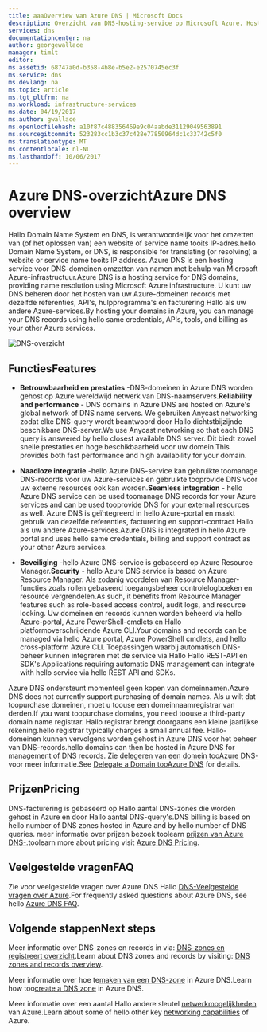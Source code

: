 ```yaml
---
title: aaaOverview van Azure DNS | Microsoft Docs
description: Overzicht van DNS-hosting-service op Microsoft Azure. Host uw domein in Microsoft Azure.
services: dns
documentationcenter: na
author: georgewallace
manager: timlt
editor: 
ms.assetid: 68747a0d-b358-4b8e-b5e2-e2570745ec3f
ms.service: dns
ms.devlang: na
ms.topic: article
ms.tgt_pltfrm: na
ms.workload: infrastructure-services
ms.date: 04/19/2017
ms.author: gwallace
ms.openlocfilehash: a10f87c488356469e9c04aabde31129049563891
ms.sourcegitcommit: 523283cc1b3c37c428e77850964dc1c33742c5f0
ms.translationtype: MT
ms.contentlocale: nl-NL
ms.lasthandoff: 10/06/2017
---
```

# <a name="azure-dns-overview"></a><span data-ttu-id="e2c93-104">Azure DNS-overzicht</span><span class="sxs-lookup"><span data-stu-id="e2c93-104">Azure DNS overview</span></span>

<span data-ttu-id="e2c93-105">Hallo Domain Name System en DNS, is verantwoordelijk voor het omzetten van (of het oplossen van) een website of service name tooits IP-adres.</span><span class="sxs-lookup"><span data-stu-id="e2c93-105">hello Domain Name System, or DNS, is responsible for translating (or resolving) a website or service name tooits IP address.</span></span> <span data-ttu-id="e2c93-106">Azure DNS is een hosting service voor DNS-domeinen omzetten van namen met behulp van Microsoft Azure-infrastructuur.</span><span class="sxs-lookup"><span data-stu-id="e2c93-106">Azure DNS is a hosting service for DNS domains, providing name resolution using Microsoft Azure infrastructure.</span></span> <span data-ttu-id="e2c93-107">U kunt uw DNS beheren door het hosten van uw Azure-domeinen records met dezelfde referenties, API's, hulpprogramma's en facturering Hallo als uw andere Azure-services.</span><span class="sxs-lookup"><span data-stu-id="e2c93-107">By hosting your domains in Azure, you can manage your DNS records using hello same credentials, APIs, tools, and billing as your other Azure services.</span></span>

![DNS-overzicht](./media/dns-overview/scenario.png)

## <a name="features"></a><span data-ttu-id="e2c93-109">Functies</span><span class="sxs-lookup"><span data-stu-id="e2c93-109">Features</span></span>

* <span data-ttu-id="e2c93-110">**Betrouwbaarheid en prestaties** -DNS-domeinen in Azure DNS worden gehost op Azure wereldwijd netwerk van DNS-naamservers.</span><span class="sxs-lookup"><span data-stu-id="e2c93-110">**Reliability and performance** - DNS domains in Azure DNS are hosted on Azure's global network of DNS name servers.</span></span> <span data-ttu-id="e2c93-111">We gebruiken Anycast networking zodat elke DNS-query wordt beantwoord door Hallo dichtstbijzijnde beschikbare DNS-server.</span><span class="sxs-lookup"><span data-stu-id="e2c93-111">We use Anycast networking so that each DNS query is answered by hello closest available DNS server.</span></span> <span data-ttu-id="e2c93-112">Dit biedt zowel snelle prestaties en hoge beschikbaarheid voor uw domein.</span><span class="sxs-lookup"><span data-stu-id="e2c93-112">This provides both fast performance and high availability for your domain.</span></span>

* <span data-ttu-id="e2c93-113">**Naadloze integratie** -hello Azure DNS-service kan gebruikte toomanage DNS-records voor uw Azure-services en gebruikte tooprovide DNS voor uw externe resources ook kan worden.</span><span class="sxs-lookup"><span data-stu-id="e2c93-113">**Seamless integration** - hello Azure DNS service can be used toomanage DNS records for your Azure services and can be used tooprovide DNS for your external resources as well.</span></span> <span data-ttu-id="e2c93-114">Azure DNS is geïntegreerd in hello Azure-portal en maakt gebruik van dezelfde referenties, facturering en support-contract Hallo als uw andere Azure-services.</span><span class="sxs-lookup"><span data-stu-id="e2c93-114">Azure DNS is integrated in hello Azure portal and uses hello same credentials, billing and support contract as your other Azure services.</span></span>

* <span data-ttu-id="e2c93-115">**Beveiliging** -hello Azure DNS-service is gebaseerd op Azure Resource Manager.</span><span class="sxs-lookup"><span data-stu-id="e2c93-115">**Security** - hello Azure DNS service is based on Azure Resource Manager.</span></span> <span data-ttu-id="e2c93-116">Als zodanig voordelen van Resource Manager-functies zoals rollen gebaseerd toegangsbeheer controlelogboeken en resource vergrendelen.</span><span class="sxs-lookup"><span data-stu-id="e2c93-116">As such, it benefits from Resource Manager features such as role-based access control, audit logs, and resource locking.</span></span> <span data-ttu-id="e2c93-117">Uw domeinen en records kunnen worden beheerd via hello Azure-portal, Azure PowerShell-cmdlets en Hallo platformoverschrijdende Azure CLI.</span><span class="sxs-lookup"><span data-stu-id="e2c93-117">Your domains and records can be managed via hello Azure portal, Azure PowerShell cmdlets, and hello cross-platform Azure CLI.</span></span> <span data-ttu-id="e2c93-118">Toepassingen waarbij automatisch DNS-beheer kunnen integreren met de service via Hallo Hallo REST-API en SDK's.</span><span class="sxs-lookup"><span data-stu-id="e2c93-118">Applications requiring automatic DNS management can integrate with hello service via hello REST API and SDKs.</span></span>

<span data-ttu-id="e2c93-119">Azure DNS ondersteunt momenteel geen kopen van domeinnamen.</span><span class="sxs-lookup"><span data-stu-id="e2c93-119">Azure DNS does not currently support purchasing of domain names.</span></span> <span data-ttu-id="e2c93-120">Als u wilt dat toopurchase domeinen, moet u toouse een domeinnaamregistrar van derden.</span><span class="sxs-lookup"><span data-stu-id="e2c93-120">If you want toopurchase domains, you need toouse a third-party domain name registrar.</span></span> <span data-ttu-id="e2c93-121">Hallo registrar brengt doorgaans een kleine jaarlijkse rekening.</span><span class="sxs-lookup"><span data-stu-id="e2c93-121">hello registrar typically charges a small annual fee.</span></span> <span data-ttu-id="e2c93-122">Hallo-domeinen kunnen vervolgens worden gehost in Azure DNS voor het beheer van DNS-records.</span><span class="sxs-lookup"><span data-stu-id="e2c93-122">hello domains can then be hosted in Azure DNS for management of DNS records.</span></span> <span data-ttu-id="e2c93-123">Zie [delegeren van een domein tooAzure DNS-](dns-domain-delegation.md) voor meer informatie.</span><span class="sxs-lookup"><span data-stu-id="e2c93-123">See [Delegate a Domain tooAzure DNS](dns-domain-delegation.md) for details.</span></span>

## <a name="pricing"></a><span data-ttu-id="e2c93-124">Prijzen</span><span class="sxs-lookup"><span data-stu-id="e2c93-124">Pricing</span></span>

<span data-ttu-id="e2c93-125">DNS-facturering is gebaseerd op Hallo aantal DNS-zones die worden gehost in Azure en door Hallo aantal DNS-query's.</span><span class="sxs-lookup"><span data-stu-id="e2c93-125">DNS billing is based on hello number of DNS zones hosted in Azure and by hello number of DNS queries.</span></span> <span data-ttu-id="e2c93-126">meer informatie over prijzen bezoek toolearn [prijzen van Azure DNS-](https://azure.microsoft.com/pricing/details/dns/).</span><span class="sxs-lookup"><span data-stu-id="e2c93-126">toolearn more about pricing visit [Azure DNS Pricing](https://azure.microsoft.com/pricing/details/dns/).</span></span>

## <a name="faq"></a><span data-ttu-id="e2c93-127">Veelgestelde vragen</span><span class="sxs-lookup"><span data-stu-id="e2c93-127">FAQ</span></span>

<span data-ttu-id="e2c93-128">Zie voor veelgestelde vragen over Azure DNS Hallo [DNS-Veelgestelde vragen over Azure](dns-faq.md).</span><span class="sxs-lookup"><span data-stu-id="e2c93-128">For frequently asked questions about Azure DNS, see hello [Azure DNS FAQ](dns-faq.md).</span></span>

## <a name="next-steps"></a><span data-ttu-id="e2c93-129">Volgende stappen</span><span class="sxs-lookup"><span data-stu-id="e2c93-129">Next steps</span></span>

<span data-ttu-id="e2c93-130">Meer informatie over DNS-zones en records in via: [DNS-zones en registreert overzicht](dns-zones-records.md).</span><span class="sxs-lookup"><span data-stu-id="e2c93-130">Learn about DNS zones and records by visiting: [DNS zones and records overview](dns-zones-records.md).</span></span>

<span data-ttu-id="e2c93-131">Meer informatie over hoe te[maken van een DNS-zone](./dns-getstarted-create-dnszone-portal.md) in Azure DNS.</span><span class="sxs-lookup"><span data-stu-id="e2c93-131">Learn how too[create a DNS zone](./dns-getstarted-create-dnszone-portal.md) in Azure DNS.</span></span>

<span data-ttu-id="e2c93-132">Meer informatie over een aantal Hallo andere sleutel [netwerkmogelijkheden](../networking/networking-overview.md) van Azure.</span><span class="sxs-lookup"><span data-stu-id="e2c93-132">Learn about some of hello other key [networking capabilities](../networking/networking-overview.md) of Azure.</span></span>

